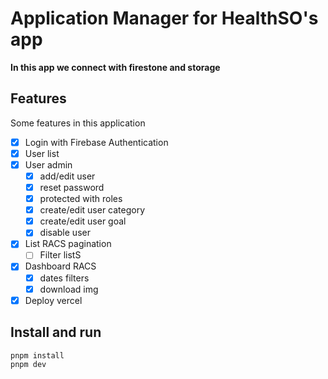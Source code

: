 # Application Manager for HealthSO's app

<strong>In this app we connect with firestone and storage</strong>

## Features

Some features in this application

- [x] Login with Firebase Authentication
- [x] User list
- [x] User admin
  - [x] add/edit user
  - [x] reset password
  - [x] protected with roles
  - [x] create/edit user category
  - [x] create/edit user goal
  - [x] disable user
- [x] List RACS pagination
  - [ ] Filter listS
- [x] Dashboard RACS
  - [x] dates filters
  - [x] download img
- [x] Deploy vercel

## Install and run

```bash
pnpm install
pnpm dev
```

